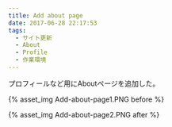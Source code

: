 ```yaml
---
title: Add about page
date: 2017-06-28 22:17:53
tags: 
  - サイト更新
  - About
  - Profile
  - 作業環境
---
```


プロフィールなど用にAboutページを追加した。

{% asset_img Add-about-page1.PNG before %}

{% asset_img Add-about-page2.PNG after %}